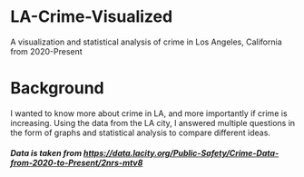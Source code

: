 # LA-Crime-Visualized
A visualization and statistical analysis of crime in Los Angeles, California from 2020-Present

# Background
I wanted to know more about crime in LA, and more importantly if crime is increasing. Using the data from the LA city, I answered multiple questions in the form of graphs and statistical analysis to compare different ideas.

##### Data is taken from https://data.lacity.org/Public-Safety/Crime-Data-from-2020-to-Present/2nrs-mtv8
